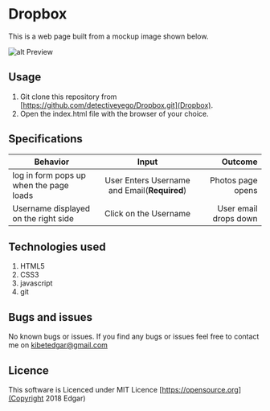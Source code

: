 # Dropbox
This is a web page built from a mockup image shown below.

![alt Preview](https://github.com/detectiveyego/Dropbox/blob/master/images/dropbox.png)

## Usage

1. Git clone this repository from [https://github.com/detectiveyego/Dropbox.git](Dropbox).
2. Open the index.html file with the browser of your choice.
## Specifications

| Behavior        | Input           | Outcome  |
| ------------- |:-------------:| -----:|
|  log in form pops up when the page loads  |  User Enters Username and Email(**Required**)  |  Photos page opens  |  
|  Username displayed on the right side  |  Click on the Username  |  User email drops down  |

## Technologies used

1. HTML5
2. CSS3
3. javascript
4. git

## Bugs and issues

No known bugs or issues. If you find any bugs or issues feel free to contact me on [kibetedgar@gmail.com](Edgar)

## Licence

This software is Licenced under MIT Licence
[https://opensource.org](Copyright 2018 Edgar)
